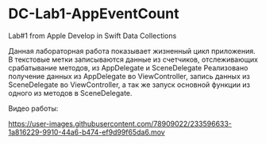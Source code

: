 # DC-Lab1-AppEventCount
Lab#1 from Apple Develop in Swift Data Collections

Данная лабораторная работа показывает жизненный цикл приложения. 
В текстовые метки записываются данные из счетчиков, отслеживающих срабатывание методов, из AppDelegate и SceneDelegate
Реализовано получение данных из AppDelegate во ViewController, запись данных из SceneDelegate во ViewController, а так же
запуск основной функции из одного из методов в SceneDelegate. 

Видео работы:

https://user-images.githubusercontent.com/78909022/233596633-1a816229-9910-44a6-b474-ef9d99f65da6.mov

